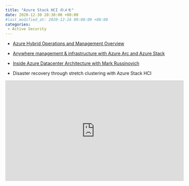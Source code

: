 ```yaml
---
title: "Azure Stack HCI のメモ"
date: 2020-12-30 20:30:00 +08:00
#last_modified_at: 2020-12-16 09:00:00 +08:00
categories: 
 - Active Security
---
```


+ [Azure Hybrid Operations and Management Overview](https://myignite.microsoft.com/sessions/a8e1be7f-5265-414d-b53c-aa98d02d7966)

+ [Anywhere management & infrastructure with Azure Arc and Azure Stack](https://myignite.microsoft.com/sessions/10b8eccf-d7cf-49a9-8572-88d3a5381c14)

+ [Inside Azure Datacenter Architecture with Mark Russinovich](https://myignite.microsoft.com/sessions/40aca11c-8e28-4914-a6d8-b3a7efb4eee1)

+ Disaster recovery through stretch clustering with Azure Stack HCI
<iframe width="560" height="315" src="https://www.youtube.com/embed/rYnZL1wMiqU" frameborder="0" allow="accelerometer; autoplay; clipboard-write; encrypted-media; gyroscope; picture-in-picture" allowfullscreen></iframe>